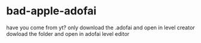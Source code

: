 # bad-apple-adofai
have you come from yt? only download the .adofai and open in level creator
dowload the folder and open in adofai level editor
